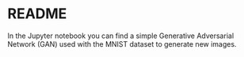 # README

In the Jupyter notebook you can find a simple Generative Adversarial Network (GAN) used with the MNIST dataset to generate new images.
